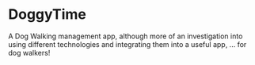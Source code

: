 # DoggyTime

A Dog Walking management app, although more of an investigation into using different technologies and integrating them into a useful app, ... for dog walkers!
